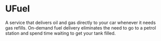 # UFuel
A service that delivers oil and gas directly to your car whenever it needs gas refills. On-demand fuel delivery eliminates the need to go to a petrol station and spend time waiting to get your tank filled.
